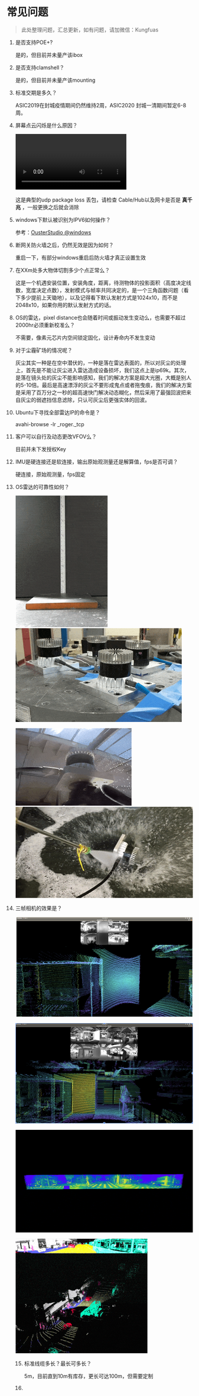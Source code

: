 # 常见问题

> 此处整理问题，汇总更新，如有问题，请加微信：Kungfuas

1. 是否支持POE+?

   是的，但目前并未量产该ibox

2. 是否支持clamshell？

   是的，但目前并未量产该mounting

3. 标准交期是多久？

   ASIC2019在封城疫情期间仍然维持2周，ASIC2020 封城一清期间暂定6-8周。

4. 屏幕点云闪烁是什么原因？

   <video src="videos/1589272302572522.mp4"></video>

   这是典型的udp package loss 丢包，请检查 Cable/Hub以及网卡是否是 **真千兆** ，一般更换之后就会消除

5. windows下默认被识别为IPV6如何操作？

   参考：[OusterStudio @windows](/OusterStudio)

6. 断网关防火墙之后，仍然无效是因为如何？

   重启一下，有部分windows重启后防火墙才真正设置生效

7. 在XXm处多大物体切割多少个点正常么？

   这是一个机遇安装位置，安装角度，距离，待测物体的投影面积（高度决定线数，宽度决定点数），发射模式与帧率共同决定的，是一个三角函数问题（看下多少提前上天锄地），以及记得看下默认发射方式是1024x10，而不是2048x10，如果你用的默认发射方式的话。

8. OS的雷达，pixel distance也会随着时间或振动发生变动么，也需要不超过2000hr必须重新校准么？

   不需要，像素元芯片内空间锁定固化，设计寿命内不发生变动

9. 对于尘霾矿场的情况呢？

   灰尘其实一种是在空中潜伏的，一种是落在雷达表面的，所以对灰尘的处理上，首先是不能让灰尘进入雷达造成设备损坏，我们这点上是ip69k。其次，是落在镜头处的灰尘不能影响感知，我们的解决方案是超大光圈，大概是别人的5-10倍。最后是高速漂浮的灰尘不要形成鬼点或者拖曳痕，我们的解决方案是采用了百万分之一秒的超高速快门解决动态糊化，然后采用了最强回波把来自灰尘的弱遮挡信息滤除，只认可灰尘后更强实体的回波。

10. Ubuntu下寻找全部雷达IP的命令是？

    avahi-browse -lr _roger._tcp

11. 客户可以自行及动态更改VFOV么？

    目前并未下发授权Key

12. IMU是硬连接还是软连接，输出原始观测量还是解算值，fps是否可调？

    硬连接，原始观测量，fps固定

13. OS雷达的可靠性如何？

    ![7761c0b5-c6bf-49c0-9a53-a3dd576c4d9c](FAQ.assets/7761c0b5-c6bf-49c0-9a53-a3dd576c4d9c.gif)![06a0f4b1-3f1e-4892-a406-30b8dfa57da0](FAQ.assets/06a0f4b1-3f1e-4892-a406-30b8dfa57da0.gif)

    ![27a67ef2-516a-41c2-83d6-9c23721c3420](FAQ.assets/27a67ef2-516a-41c2-83d6-9c23721c3420.gif)![a8c6a9ca-fbc9-4871-a185-0c8cc3ea88c2](FAQ.assets/a8c6a9ca-fbc9-4871-a185-0c8cc3ea88c2.gif)

14. 三帧相机的效果是？

    ![1c2dbd4c-3fc7-42e5-96fa-f3c6b50825c9](FAQ.assets/1c2dbd4c-3fc7-42e5-96fa-f3c6b50825c9.png)

    ![c6bacfc1-a4af-4673-9d7a-897755ebbe88](FAQ.assets/c6bacfc1-a4af-4673-9d7a-897755ebbe88.png)

    

    ![89264681-a628-4e20-b2bf-ed2fa8837165](FAQ.assets/89264681-a628-4e20-b2bf-ed2fa8837165.gif)

    ![0bd69b23-82e5-46e3-8d63-e44c74eaab79](FAQ.assets/0bd69b23-82e5-46e3-8d63-e44c74eaab79.gif)

    15. 标准线缆多长？最长可多长？

        5m，目前直到10m有库存，更长可达100m，但需要定制

    16. 

